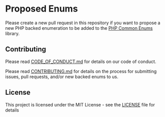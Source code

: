 # Proposed Enums

Please create a new pull request in this repository if you want to propose a new PHP backed enumeration to be added to the [PHP Common Enums](https://github.com/php-common-enums) library.

## Contributing

Please read [CODE_OF_CONDUCT.md](https://github.com/php-common-enums/proposed-enums/blob/main/CODE_OF_CONDUCT.md) for details on our code of conduct.

Please read [CONTRIBUTING.md](https://github.com/php-common-enums/proposed-enums/blob/main/CONTRIBUTING.md) for details on the process for submitting issues, pull requests, and/or new backed enums to us.

## License

This project is licensed under the MIT License - see the [LICENSE](https://github.com/php-common-enums/proposed-enums/blob/main/LICENSE) file for details
